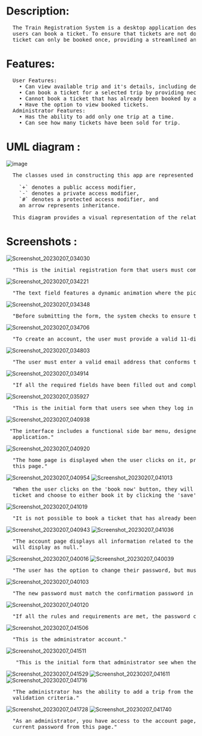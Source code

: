 # Description:
<pre>
  The Train Registration System is a desktop application designed for both users and administrators. The administrator has the ability to add a single trip, while the 
  users can book a ticket. To ensure that tickets are not double-booked, the system uses files instead of a database to track ticket availability. This ensures that each 
  ticket can only be booked once, providing a streamlined and efficient booking experience for users.
</pre>
# Features:
<pre>
  User Features:
    • Can view available trip and it's details, including departure time, ticket prices, and available seats.
    • Can book a ticket for a selected trip by providing necessary information, such as name and contact information.
    • Cannot book a ticket that has already been booked by another user, as the system uses files to track ticket availability.
    • Have the option to view booked tickets.
  Administrator Features:
    • Has the ability to add only one trip at a time.
    • Can see how many tickets have been sold for trip.
</pre>
# UML diagram :
  ![image](https://user-images.githubusercontent.com/124709587/218259518-280a2199-a28a-4c3c-9d96-1eb6b9b281d8.png)
<pre>
  The classes used in constructing this app are represented in a UML diagram, where:

    `+` denotes a public access modifier,
    `-` denotes a private access modifier,
    `#` denotes a protected access modifier, and 
    an arrow represents inheritance.
  
  This diagram provides a visual representation of the relationships between the different classes, and the accessibility of their properties and methods.
</pre>
# Screenshots : 
![Screenshot_20230207_034030](https://user-images.githubusercontent.com/124709587/218313702-41184415-e22d-4477-81c2-96f190a349ac.png)
<pre>
  "This is the initial registration form that users must complete to create an account within the application."
</pre>
![Screenshot_20230207_034221](https://user-images.githubusercontent.com/124709587/218313753-51f093a7-6cc4-4b7b-939f-ae4150edd2f6.png)
<pre>
  "The text field features a dynamic animation where the picture box is hidden when the user focuses on the text box, and reappears if the text field remains empty."
</pre>
![Screenshot_20230207_034348](https://user-images.githubusercontent.com/124709587/218313888-d7d0e6f3-c460-4522-8bb5-127b95ad2309.png)
<pre>
  "Before submitting the form, the system checks to ensure that all fields have been filled out properly. An account cannot be created with incomplete information."
</pre>
![Screenshot_20230207_034706](https://user-images.githubusercontent.com/124709587/218314003-4184c692-9253-49c7-aa9c-252894ec4fa1.png)
<pre>
  "To create an account, the user must provide a valid 11-digit Egyptian phone number starting with 010, 011, 012, or 015, and it must match the designated pattern."
</pre>
![Screenshot_20230207_034803](https://user-images.githubusercontent.com/124709587/218314178-4a08fe03-d157-4b58-9a8c-4477ed849e8b.png)
<pre>
  "The user must enter a valid email address that conforms to the standard format of a valid email."
</pre>
![Screenshot_20230207_034914](https://user-images.githubusercontent.com/124709587/218314240-613a7e9c-71c5-4039-89e1-41e5572fbe49.png)
<pre>
  "If all the required fields have been filled out and comply with the specified patterns, the account will be created successfully."
</pre>
![Screenshot_20230207_035927](https://user-images.githubusercontent.com/124709587/218314343-16310c0e-28d1-4a83-ac91-b5f4dfcda3e9.png)
<pre>
  "This is the initial form that users see when they log in to the application."
</pre>
![Screenshot_20230207_040938](https://user-images.githubusercontent.com/124709587/218330821-3cc47d24-df27-4dd1-b370-e6ef12406a70.png)
<pre>
 "The interface includes a functional side bar menu, designed to enhance the user experience and provide an intuitive and interactive experience within the desktop   
  application."
</pre>
![Screenshot_20230207_040920](https://user-images.githubusercontent.com/124709587/218314890-7fbebd18-9e93-4db3-9f7e-a1d39d53809a.png)
<pre>
  "The home page is displayed when the user clicks on it, presenting information about the added trips. A user can also book a ticket through the 'book now' button on 
  this page."
</pre>
![Screenshot_20230207_040954](https://user-images.githubusercontent.com/124709587/218315128-50fd57cf-806a-4535-a8df-9ceb070acd03.png)
![Screenshot_20230207_041013](https://user-images.githubusercontent.com/124709587/218315622-2953d59d-7863-44da-834c-f3afaefe1f98.png)
<pre>
  "When the user clicks on the 'book now' button, they will be directed to the train ticket booking page which displays available tickets. The user can then select a 
  ticket and choose to either book it by clicking the 'save' button or reset all marked seats by clicking the 'cancel' button."
</pre>
![Screenshot_20230207_041019](https://user-images.githubusercontent.com/124709587/218315635-19910350-ee21-4a1b-9544-c6ac3eb8bc7f.png)
<pre>
  "It is not possible to book a ticket that has already been booked, either by the user or by another individual." 
</pre>
![Screenshot_20230207_040943](https://user-images.githubusercontent.com/124709587/218315720-f4434adb-bed7-4d53-b49b-1b2c4ee38e25.png)
![Screenshot_20230207_041036](https://user-images.githubusercontent.com/124709587/218315819-58821052-1a74-4787-b6a8-94e629ef8adf.png)
<pre>
  "The account page displays all information related to the user's account, including the number of booked tickets. If no tickets have been booked yet, this section 
  will display as null."
</pre>
![Screenshot_20230207_040016](https://user-images.githubusercontent.com/124709587/218315847-a0a65661-4771-43eb-b0f0-58656fe077f4.png)
![Screenshot_20230207_040039](https://user-images.githubusercontent.com/124709587/218315913-1c6159b0-c46b-4343-9287-68192151715b.png)
<pre>
  "The user has the option to change their password, but must first correctly enter their current password before making any changes."
</pre>
![Screenshot_20230207_040103](https://user-images.githubusercontent.com/124709587/218316033-28daa593-0dda-4a68-a512-005f8bb853ab.png)
<pre>
  "The new password must match the confirmation password in order to successfully update the current password."
</pre>
![Screenshot_20230207_040120](https://user-images.githubusercontent.com/124709587/218316039-6a411cc5-0207-40e4-9cc2-04be6e473d1d.png)
<pre>
  "If all the rules and requirements are met, the password change will be completed successfully."
</pre>
![Screenshot_20230207_041506](https://user-images.githubusercontent.com/124709587/218316196-5ac890ce-fdd4-4133-9013-08c41bca6a53.png)
<pre>
  "This is the administrator account."
</pre>
![Screenshot_20230207_041511](https://user-images.githubusercontent.com/124709587/218316276-daf624ff-0d3d-406a-80c3-155b73d5995a.png)
<pre>
   "This is the initial form that administrator see when they log in to the application."
</pre>
![Screenshot_20230207_041529](https://user-images.githubusercontent.com/124709587/218316334-f0509518-b260-43c9-bbd5-241f7668adf8.png)
![Screenshot_20230207_041611](https://user-images.githubusercontent.com/124709587/218316338-038b884c-da6c-46e1-8a40-7ad1e6f8bfc1.png)
![Screenshot_20230207_041716](https://user-images.githubusercontent.com/124709587/218316351-b2ea7d94-e6f5-46bf-a03d-eab9ee5ab9cc.png)
<pre>
  "The administrator has the ability to add a trip from the home page, but it is necessary that all required fields of the trip are filled out correctly and meet the  
  validation criteria."
</pre>
![Screenshot_20230207_041728](https://user-images.githubusercontent.com/124709587/218316544-4b1a0f33-b462-42ce-93fd-ad9f6cb6cf15.png)
![Screenshot_20230207_041740](https://user-images.githubusercontent.com/124709587/218316549-bbe44853-4d85-441b-a54d-b8de395ac7f2.png)
<pre>
  "As an administrator, you have access to the account page, where you can view a record of all tickets booked by users to date. Additionally, you can change the 
  current password from this page."
</pre>
